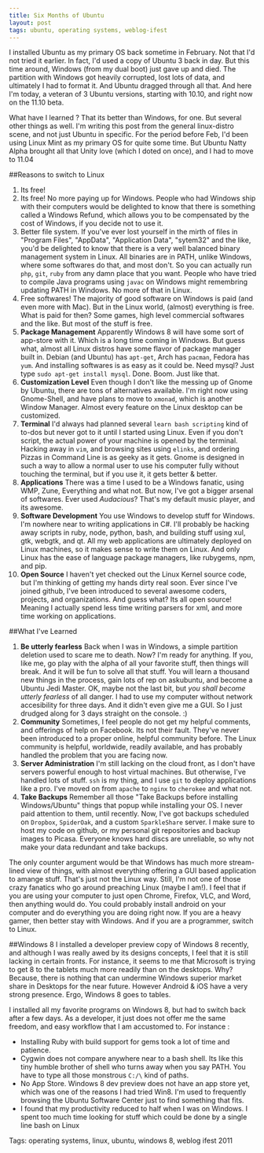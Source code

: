 ```yaml
---
title: Six Months of Ubuntu
layout: post
tags: ubuntu, operating systems, weblog-ifest
---
```


I installed Ubuntu as my primary OS back sometime in February. Not that I'd not tried it earlier. In fact, I'd used a copy of Ubuntu 3 back in day. But this time around, Windows (from my dual boot) just gave up and died. The partition with Windows got heavily corrupted, lost lots of data, and ultimately I had to format it. And Ubuntu dragged through all that. And here I'm today, a veteran of 3 Ubuntu versions, starting with 10.10, and right now on the 11.10 beta. 

What have I learned ? That its better than Windows, for one. But several other things as well. I'm writing this post from the general linux-distro scene, and not just Ubuntu in specific. For the period before Feb, I'd been using Linux Mint as my primary OS for quite some time. But Ubuntu Natty Alpha brought all that Unity love (which I doted on once), and I had to move to 11.04

##Reasons to switch to Linux
1. Its free!
2. Its free! No more paying up for Windows. People who had Windows ship with their computers would be delighted to know that there is something called a Windows Refund, which allows you to be compensated by the cost of Windows, if you decide not to use it.
3. Better file system. If you've ever lost yourself in the mirth of files in "Program Files", "AppData", "Application Data", "sytem32" and the like, you'd be delighted to know that there is a very well balanced binary management system in Linux. All binaries are in PATH, unlike Windows, where some softwares do that, and most don't. So you can actually run `php`, `git`, `ruby` from any damn place that you want. People who have tried to compile Java programs using `javac` on Windows might remembring updating PATH in Windows. No more of that in Linux.
4. Free softwares! The majority of good software on Windows is paid (and even more with Mac). But in the Linux world, (almost) everything is free. What is paid for then? Some games, high level commercial softwares and the like. But most of the stuff is free.
5. **Package Management** Apparently Windows 8 will have some sort of app-store with it. Which is a long time coming in Windows. But guess what, almost all Linux distros have some flavor of package manager built in. Debian (and Ubuntu) has `apt-get`, Arch has `pacman`, Fedora has `yum`. And installing softwares is as easy as it could be. Need mysql? Just type `sudo apt-get install mysql`. Done. Boom. Just like that.
6. **Customization Level** Even though I don't like the messing up of Gnome by Ubuntu, there are tons of alternatives available. I'm right now using Gnome-Shell, and have plans to move to `xmonad`, which is another Window Manager. Almost every feature on the Linux desktop can be customized. 
7. **Terminal** I'd always had planned several `learn bash scripting` kind of to-dos but never got to it until I started using Linux. Even if you don't script, the actual power of your machine is opened by the terminal. Hacking away in `vim`, and browsing sites using `elinks`, and ordering Pizzas in Command Line is as geeky as it gets. Gnome is designed in such a way to allow a normal user to use his computer fully without touching the terminal, but if you use it, it gets better &amp; better.
8. **Applications** There was a time I used to be a Windows fanatic, using WMP, Zune, Everything and what not. But now, I've got a bigger arsenal of softwares. Ever used *Audacious*? That's my default music player, and its awesome.
9. **Software Development** You use Windows to develop stuff for Windows. I'm nowhere near to writing applications in C#. I'll probably be hacking away scripts in ruby, node, python, bash, and building stuff using xul, gtk, webgtk, and qt. All my web applications are ultimately deployed on Linux machines, so it makes sense to write them on Linux. And only Linux has the ease of language package managers, like rubygems, npm, and pip. 
10. **Open Source** I haven't yet checked out the Linux Kernel source code, but I'm thinking of getting my hands dirty real soon. Ever since I've joined github, I've been introduced to several awesome coders, projects, and organizations. And guess what? Its all open source! Meaning I actually spend less time writing parsers for xml, and more time working on applications.

##What I've Learned
1. **Be utterly fearless** Back when I was in Windows, a simple partition deletion used to scare me to death. Now? I'm ready for anything. If you, like me, go play with the alpha of all your favorite stuff, then things will break. And it will be fun to solve all that stuff. You will learn a thousand new things in the process, gain lots of rep on askubuntu, and become a Ubuntu Jedi Master. OK, maybe not the last bit, but *you shall become utterly fearless* of all danger. I had to use my computer without network accesibility for three days. And it didn't even give me a GUI. So I just drudged along for 3 days straight on the console. :)
2. **Community** Sometimes, I feel people do not get my helpful comments, and offerings of help on Facebook. Its not their fault. They've never been introduced to a proper online, helpful community before. The Linux community is helpful, worldwide, readily available, and has probably handled the problem that you are facing now.
3. **Server Administration** I'm still lacking on the cloud front, as I don't have servers powerful enough to host virtual machines. But otherwise, I've handled lots of stuff. `ssh` is my thing, and I use `git` to deploy applications like a pro. I've moved on from `apache` to `nginx` to `cherokee` and what not.
4. **Take Backups** Remember all those "Take Backups before installing Windows/Ubuntu" things that popup while installing your OS. I never paid attention to them, until recently. Now, I've got backups scheduled on `Dropbox`, `SpiderOak`, and a custom `SparkleShare` server. I make sure to host my code on github, or my personal git repositories and backup images to Picasa. Everyone knows hard discs are unreliable, so why not make your data redundant and take backups.

The only counter argument would be that Windows has much more stream-lined view of things, with almost everything offering a GUI based application to amange stuff. That's just not the Linux way. Still, I'm not one of those crazy fanatics who go around preaching Linux (maybe I am!). I feel that if you are using your computer to just open Chrome, Firefox, VLC, and Word, then anything would do. You could probably install android on your computer and do everything you are doing right now. If you are a heavy gamer, then better stay with Windows. And if you are a programmer, switch to Linux.

##Windows 8
I installed a developer preview copy of Windows 8 recently, and although I was really awed by its designs concepts, I feel that it is still lacking in certain fronts. For instance, it seems to me that Microsoft is trying to get 8 to the tablets much more readily than on the desktops. Why? Because, there is nothing that can undermine Windows superior market share in Desktops for the near future. However Android & iOS have a very strong presence. Ergo, Windows 8 goes to tables. 

I installed all my favorite programs on Windows 8, but had to switch back after a few days. As a developer, it just does not offer me the same freedom, and easy workflow that I am accustomed to. For instance :

* Installing Ruby with build support for gems took a lot of time and patience.
* Cygwin does not compare anywhere near to a bash shell. Its like this tiny humble brother of shell who turns away when you say PATH. You have to type all those monstrous `C:/\` kind of paths.
* No App Store. Windows 8 dev preview does not have an app store yet, which was one of the reasons I had tried Win8. I'm used to frequently browsing the Ubuntu Software Center just to find something that fits.
* I found that my productivity reduced to half when I was on Windows. I spent too much time looking for stuff which could be done by a single line bash on Linux

Tags: operating systems, linux, ubuntu, windows 8, weblog ifest 2011
